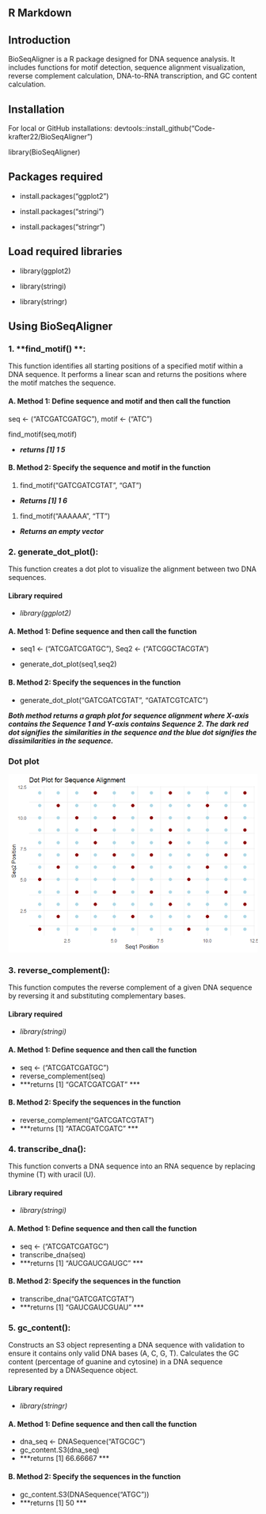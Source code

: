 ## R Markdown

## **Introduction**

BioSeqAligner is a R package designed for DNA sequence analysis. It
includes functions for motif detection, sequence alignment
visualization, reverse complement calculation, DNA-to-RNA transcription,
and GC content calculation.

## **Installation**

For local or GitHub installations:
devtools::install\_github(“Code-krafter22/BioSeqAligner”)

library(BioSeqAligner)

## **Packages required**

-   install.packages(“ggplot2”)

-   install.packages(“stringi”)

-   install.packages(“stringr”)

## **Load required libraries**

-   library(ggplot2)

-   library(stringi)

-   library(stringr)

## **Using BioSeqAligner**

### 1. **find\_motif() **:

This function identifies all starting positions of a specified motif
within a DNA sequence. It performs a linear scan and returns the
positions where the motif matches the sequence.

#### A. **Method 1: Define sequence and motif and then call the function**

seq &lt;- (“ATCGATCGATGC”), motif &lt;- (“ATC”)

find\_motif(seq,motif)

-   ***returns [1] 1 5***

#### B. **Method 2: Specify the sequence and motif in the function**

1.  find\_motif(“GATCGATCGTAT”, “GAT”)

-   ***Returns [1] 1 6***

1.  find\_motif(“AAAAAA”, “TT”)

-   ***Returns an empty vector***

### 2. **generate\_dot\_plot()**:

This function creates a dot plot to visualize the alignment between two
DNA sequences.

#### **Library required**

-   *library(ggplot2)*

#### A. **Method 1: Define sequence and then call the function**

-   seq1 &lt;- (“ATCGATCGATGC”), Seq2 &lt;- (“ATCGGCTACGTA”)

-   generate\_dot\_plot(seq1,seq2)

#### B. **Method 2: Specify the sequences in the function**

-   generate\_dot\_plot(“GATCGATCGTAT”, “GATATCGTCATC”)

***Both method returns a graph plot for sequence alignment where X-axis
contains the Sequence 1 and Y-axis contains Sequence 2. The dark red dot
signifies the similarities in the sequence and the blue dot signifies
the dissimilarities in the sequence.***

### **Dot plot**

![](README_files/figure-markdown_strict/dot-plot-1.png)

### 3. **reverse\_complement()**:

This function computes the reverse complement of a given DNA sequence by
reversing it and substituting complementary bases.

#### **Library required**

-   *library(stringi)*

#### A. **Method 1: Define sequence and then call the function**

-   seq &lt;- (“ATCGATCGATGC”)
-   reverse\_complement(seq)
-   ***returns \[1] “GCATCGATCGAT” ***

#### B. **Method 2: Specify the sequences in the function**

-   reverse\_complement(“GATCGATCGTAT”)
-   ***returns \[1] “ATACGATCGATC” ***

### 4. **transcribe\_dna()**:

This function converts a DNA sequence into an RNA sequence by replacing
thymine (T) with uracil (U).

#### **Library required**

-   *library(stringi)*

#### A. **Method 1: Define sequence and then call the function**

-   seq &lt;- (“ATCGATCGATGC”)
-   transcribe\_dna(seq)
-   ***returns \[1] “AUCGAUCGAUGC” ***

#### B. **Method 2: Specify the sequences in the function**

-   transcribe\_dna(“GATCGATCGTAT”)
-   ***returns \[1] “GAUCGAUCGUAU” ***

### 5. **gc\_content()**:

Constructs an S3 object representing a DNA sequence with validation to
ensure it contains only valid DNA bases (A, C, G, T). Calculates the GC
content (percentage of guanine and cytosine) in a DNA sequence
represented by a DNASequence object.

#### **Library required**

-   *library(stringr)*

#### A. **Method 1: Define sequence and then call the function**

-   dna\_seq &lt;- DNASequence(“ATGCGC”)
-   gc\_content.S3(dna\_seq)
-   ***returns \[1] 66.66667 ***

#### B. **Method 2: Specify the sequences in the function**

-   gc\_content.S3(DNASequence(“ATGC”))
-   ***returns \[1] 50 ***
